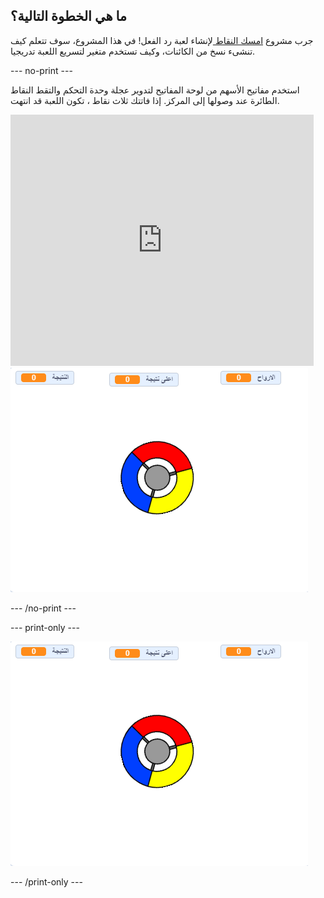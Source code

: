 ## ما هي الخطوة التالية؟

جرب مشروع [ امسك النقاط ](https://projects.raspberrypi.org/en/projects/catch-the-dots?utm_source=pathway&utm_medium=whatnext&utm_campaign=projects) لإنشاء لعبة رد الفعل! في هذا المشروع، سوف تتعلم كيف تنشىء نسخ من الكائنات، وكيف تستخدم متغير لتسريع اللعبة تدريجيا.

\--- no-print \---

استخدم مفاتيح الأسهم من لوحة المفاتيح لتدوير عجلة وحدة التحكم والتقط النقاط الطائرة عند وصولها إلى المركز. إذا فاتتك ثلاث نقاط ، تكون اللعبة قد انتهت.

<div class="scratch-preview">
  <iframe allowtransparency="true" width="485" height="402" src="https://scratch.mit.edu/projects/embed/252923761/?autostart=false" frameborder="0" scrolling="no"></iframe>
  <img src="images/dots-final.png">
</div>

\--- /no-print \---

\--- print-only \---

![لقطة الشاشة للنقاط](images/dots-final.png)

\--- /print-only \---